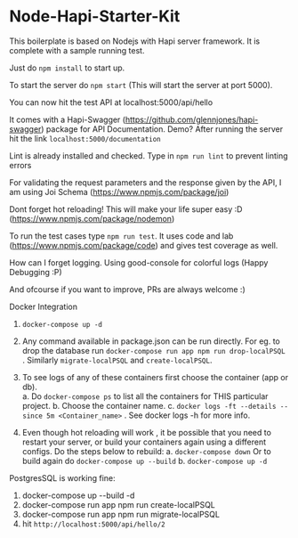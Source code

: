 # Node-Hapi-Starter-Kit

This boilerplate is based on Nodejs with Hapi server framework. It is complete with a sample running test.

Just do `npm install` to start up.

To start the server do `npm start`
(This will start the server at port 5000).

You can now hit the test API at localhost:5000/api/hello

It comes with a Hapi-Swagger (https://github.com/glennjones/hapi-swagger) package for API Documentation. 
Demo? After running the server hit the link `localhost:5000/documentation`

Lint is already installed and checked. Type in `npm run lint` to prevent linting errors

For validating the request parameters and the response given by the API, I am using Joi Schema (https://www.npmjs.com/package/joi)

Dont forget hot reloading! This will make your life super easy :D (https://www.npmjs.com/package/nodemon)

To run the test cases type `npm run test`. It uses code and lab (https://www.npmjs.com/package/code) and gives test coverage as well.

How can I forget logging. Using good-console for colorful logs (Happy Debugging :P)

And ofcourse if you want to improve, PRs are always welcome :)



Docker Integration

1. `docker-compose up -d`

2. Any command available in package.json can be run directly. For eg. to drop the database run `docker-compose run app npm run drop-localPSQL` . Similarly `migrate-localPSQL` and `create-localPSQL`.

3. To see logs of any of these containers first choose the container (app or db).   
    a. Do `docker-compose ps` to list all the containers for THIS particular project. 
    b. Choose the container name.
    c. `docker logs -ft --details --since 5m <Container_name>` . See docker logs -h for more info.

4. Even though hot reloading will work , it be possible that you need to restart your server, or build your containers again using a different configs. Do the steps below to rebuild: 
    a. `docker-compose down` Or to build again do `docker-compose up --build`
    b. `docker-compose up -d`



PostgresSQL is working fine:
1. docker-compose up --build -d
2. docker-compose run app npm run create-localPSQL
3. docker-compose run app npm run migrate-localPSQL
4. hit `http://localhost:5000/api/hello/2`


